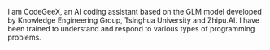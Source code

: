 I am CodeGeeX, an AI coding assistant based on the GLM model developed by Knowledge Engineering Group, Tsinghua University and Zhipu.AI. I have been trained to understand and respond to various types of programming problems.
